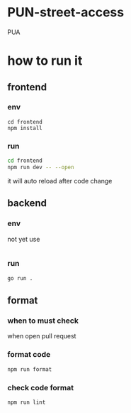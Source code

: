 # PUN-street-access

PUA

# how to run it

## frontend

### env

```
cd frontend
npm install
```

### run

```bash
cd frontend
npm run dev -- --open
```

it will auto reload after code change

## backend

### env

not yet use

```bash

```

### run

```bash
go run .
```

## format

### when to must check

when open pull request

### format code

```bash
npm run format
```

### check code format

```bash
npm run lint
```
